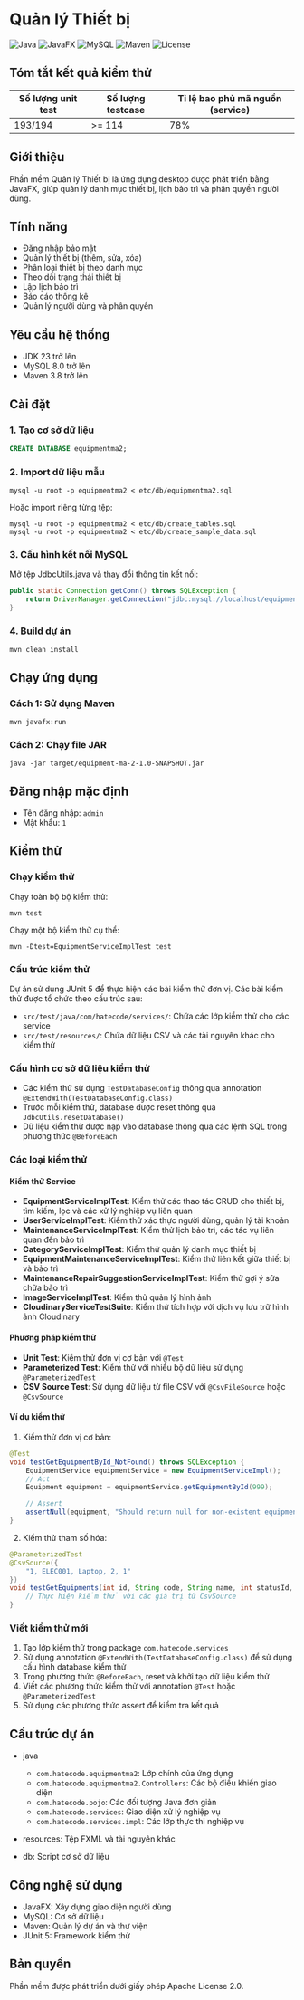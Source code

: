 # Quản lý Thiết bị

![Java](https://img.shields.io/badge/Java-17-blue)
![JavaFX](https://img.shields.io/badge/JavaFX-17-blue)
![MySQL](https://img.shields.io/badge/MySQL-8.0-blue)
![Maven](https://img.shields.io/badge/Maven-3.8-blue)
![License](https://img.shields.io/badge/License-Apache%202.0-blue)

## Tóm tắt kết quả kiểm thử
| Số lượng unit test | Số lượng testcase | Tỉ lệ bao phủ mã nguồn (service) |
|--------------------|------------------|-----------------------|
| 193/194                | >=  114         | 78%                   |



## Giới thiệu
Phần mềm Quản lý Thiết bị là ứng dụng desktop được phát triển bằng JavaFX, giúp quản lý danh mục thiết bị, lịch bảo trì và phân quyền người dùng.

## Tính năng
- Đăng nhập bảo mật
- Quản lý thiết bị (thêm, sửa, xóa)
- Phân loại thiết bị theo danh mục
- Theo dõi trạng thái thiết bị
- Lập lịch bảo trì
- Báo cáo thống kê
- Quản lý người dùng và phân quyền

## Yêu cầu hệ thống
- JDK 23 trở lên
- MySQL 8.0 trở lên
- Maven 3.8 trở lên

## Cài đặt

### 1. Tạo cơ sở dữ liệu
```sql
CREATE DATABASE equipmentma2;
```

### 2. Import dữ liệu mẫu
```
mysql -u root -p equipmentma2 < etc/db/equipmentma2.sql
```
Hoặc import riêng từng tệp:
```
mysql -u root -p equipmentma2 < etc/db/create_tables.sql
mysql -u root -p equipmentma2 < etc/db/create_sample_data.sql
```

### 3. Cấu hình kết nối MySQL
Mở tệp JdbcUtils.java và thay đổi thông tin kết nối:
```java
public static Connection getConn() throws SQLException {
    return DriverManager.getConnection("jdbc:mysql://localhost/equipmentma2", "tên_đăng_nhập", "mật_khẩu");
}
```

### 4. Build dự án
```
mvn clean install
```

## Chạy ứng dụng

### Cách 1: Sử dụng Maven
```
mvn javafx:run
```

### Cách 2: Chạy file JAR
```
java -jar target/equipment-ma-2-1.0-SNAPSHOT.jar
```

## Đăng nhập mặc định
- Tên đăng nhập: `admin`
- Mật khẩu: `1`

## Kiểm thử

### Chạy kiểm thử
Chạy toàn bộ bộ kiểm thử:
```
mvn test
```

Chạy một bộ kiểm thử cụ thể:
```
mvn -Dtest=EquipmentServiceImplTest test
```

### Cấu trúc kiểm thử
Dự án sử dụng JUnit 5 để thực hiện các bài kiểm thử đơn vị. Các bài kiểm thử được tổ chức theo cấu trúc sau:

- `src/test/java/com/hatecode/services/`: Chứa các lớp kiểm thử cho các service
- `src/test/resources/`: Chứa dữ liệu CSV và các tài nguyên khác cho kiểm thử

### Cấu hình cơ sở dữ liệu kiểm thử
- Các kiểm thử sử dụng `TestDatabaseConfig` thông qua annotation `@ExtendWith(TestDatabaseConfig.class)`
- Trước mỗi kiểm thử, database được reset thông qua `JdbcUtils.resetDatabase()`
- Dữ liệu kiểm thử được nạp vào database thông qua các lệnh SQL trong phương thức `@BeforeEach`

### Các loại kiểm thử

#### Kiểm thử Service
- **EquipmentServiceImplTest**: Kiểm thử các thao tác CRUD cho thiết bị, tìm kiếm, lọc và các xử lý nghiệp vụ liên quan
- **UserServiceImplTest**: Kiểm thử xác thực người dùng, quản lý tài khoản
- **MaintenanceServiceImplTest**: Kiểm thử lịch bảo trì, các tác vụ liên quan đến bảo trì
- **CategoryServiceImplTest**: Kiểm thử quản lý danh mục thiết bị
- **EquipmentMaintenanceServiceImplTest**: Kiểm thử liên kết giữa thiết bị và bảo trì
- **MaintenanceRepairSuggestionServiceImplTest**: Kiểm thử gợi ý sửa chữa bảo trì
- **ImageServiceImplTest**: Kiểm thử quản lý hình ảnh
- **CloudinaryServiceTestSuite**: Kiểm thử tích hợp với dịch vụ lưu trữ hình ảnh Cloudinary

#### Phương pháp kiểm thử
- **Unit Test**: Kiểm thử đơn vị cơ bản với `@Test`
- **Parameterized Test**: Kiểm thử với nhiều bộ dữ liệu sử dụng `@ParameterizedTest`
- **CSV Source Test**: Sử dụng dữ liệu từ file CSV với `@CsvFileSource` hoặc `@CsvSource`

#### Ví dụ kiểm thử
1. Kiểm thử đơn vị cơ bản:
```java
@Test
void testGetEquipmentById_NotFound() throws SQLException {
    EquipmentService equipmentService = new EquipmentServiceImpl();
    // Act
    Equipment equipment = equipmentService.getEquipmentById(999);

    // Assert
    assertNull(equipment, "Should return null for non-existent equipment");
}
```

2. Kiểm thử tham số hóa:
```java
@ParameterizedTest
@CsvSource({
    "1, ELEC001, Laptop, 2, 1"
})
void testGetEquipments(int id, String code, String name, int statusId, int categoryId) throws SQLException {
    // Thực hiện kiểm thử với các giá trị từ CsvSource
}
```

### Viết kiểm thử mới
1. Tạo lớp kiểm thử trong package `com.hatecode.services`
2. Sử dụng annotation `@ExtendWith(TestDatabaseConfig.class)` để sử dụng cấu hình database kiểm thử
3. Trong phương thức `@BeforeEach`, reset và khởi tạo dữ liệu kiểm thử
4. Viết các phương thức kiểm thử với annotation `@Test` hoặc `@ParameterizedTest`
5. Sử dụng các phương thức assert để kiểm tra kết quả

## Cấu trúc dự án
- java
  - `com.hatecode.equipmentma2`: Lớp chính của ứng dụng
  - `com.hatecode.equipmentma2.Controllers`: Các bộ điều khiển giao diện
  - `com.hatecode.pojo`: Các đối tượng Java đơn giản
  - `com.hatecode.services`: Giao diện xử lý nghiệp vụ
  - `com.hatecode.services.impl`: Các lớp thực thi nghiệp vụ

- resources: Tệp FXML và tài nguyên khác
- db: Script cơ sở dữ liệu

## Công nghệ sử dụng
- JavaFX: Xây dựng giao diện người dùng
- MySQL: Cơ sở dữ liệu
- Maven: Quản lý dự án và thư viện
- JUnit 5: Framework kiểm thử

## Bản quyền
Phần mềm được phát triển dưới giấy phép Apache License 2.0.
